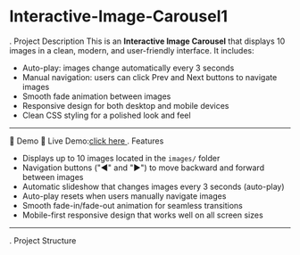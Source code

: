 # Interactive-Image-Carousel1

. Project Description
This is an **Interactive Image Carousel** that displays 10 images in a clean, modern, and user-friendly interface. It includes:

- Auto-play: images change automatically every 3 seconds
- Manual navigation: users can click Prev and Next buttons to navigate images
- Smooth fade animation between images
- Responsive design for both desktop and mobile devices
- Clean CSS styling for a polished look and feel

---
🚀 Demo
🔗 Live Demo:[click here ](https://interactive-image-carousel1.netlify.app/)
. Features

- Displays up to 10 images located in the `images/` folder
- Navigation buttons ("◀" and "▶") to move backward and forward between images
- Automatic slideshow that changes images every 3 seconds (auto-play)
- Auto-play resets when users manually navigate images
- Smooth fade-in/fade-out animation for seamless transitions
- Mobile-first responsive design that works well on all screen sizes

---

. Project Structure

